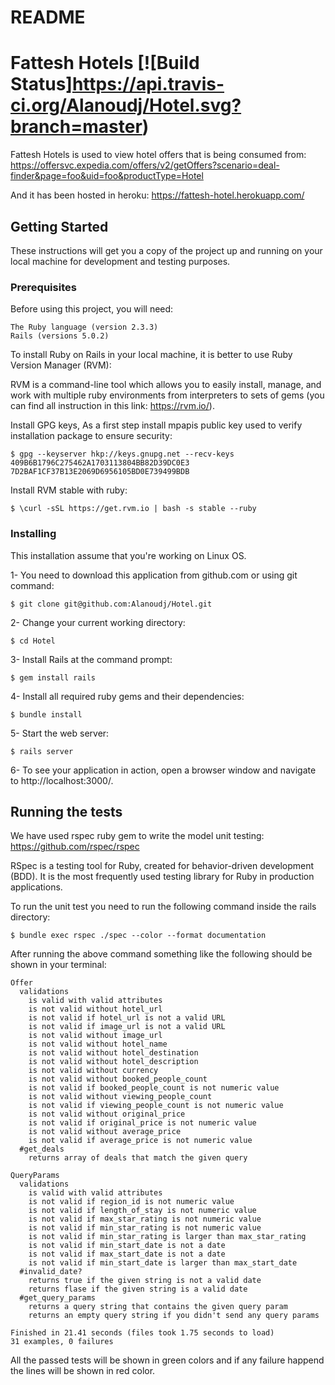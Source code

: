 # README

# Fattesh Hotels [![Build Status]https://api.travis-ci.org/Alanoudj/Hotel.svg?branch=master)

Fattesh Hotels is used to view hotel offers that is being consumed from:
https://offersvc.expedia.com/offers/v2/getOffers?scenario=deal-finder&page=foo&uid=foo&productType=Hotel

And it has been hosted in heroku:
https://fattesh-hotel.herokuapp.com/

## Getting Started

These instructions will get you a copy of the project up and running on your local machine for development and testing purposes.

### Prerequisites

Before using this project, you will need:

```
The Ruby language (version 2.3.3)
Rails (versions 5.0.2)
```
To install Ruby on Rails in your local machine, it is better to use Ruby Version Manager (RVM):

RVM is a command-line tool which allows you to easily install, manage, and work with multiple ruby environments from interpreters to sets of gems (you can find all instruction in this link: https://rvm.io/).

Install GPG keys, As a first step install mpapis public key used to verify installation package to ensure security:

```
$ gpg --keyserver hkp://keys.gnupg.net --recv-keys 409B6B1796C275462A1703113804BB82D39DC0E3 7D2BAF1CF37B13E2069D6956105BD0E739499BDB
```

Install RVM stable with ruby:

```
$ \curl -sSL https://get.rvm.io | bash -s stable --ruby
```
### Installing

This installation assume that you're working on Linux OS.

1- You need to download this application from github.com or using git command:

```
$ git clone git@github.com:Alanoudj/Hotel.git
```

2- Change your current working directory:

```
$ cd Hotel
```

3- Install Rails at the command prompt:

```
$ gem install rails
```

4- Install all required ruby gems and their dependencies:

```
$ bundle install
```

5- Start the web server:

```
$ rails server
```

6- To see your application in action, open a browser window and navigate to http://localhost:3000/.

## Running the tests

We have used rspec ruby gem to write the model unit testing: https://github.com/rspec/rspec

RSpec is a testing tool for Ruby, created for behavior-driven development (BDD). It is the most frequently used testing library for Ruby in production applications. 

To run the unit test you need to run the following command inside the rails directory:

```
$ bundle exec rspec ./spec --color --format documentation
```
After running the above command something like the following should be shown in your terminal:

```
Offer
  validations
    is valid with valid attributes
    is not valid without hotel_url
    is not valid if hotel_url is not a valid URL
    is not valid if image_url is not a valid URL
    is not valid without image_url
    is not valid without hotel_name
    is not valid without hotel_destination
    is not valid without hotel_description
    is not valid without currency
    is not valid without booked_people_count
    is not valid if booked_people_count is not numeric value
    is not valid without viewing_people_count
    is not valid if viewing_people_count is not numeric value
    is not valid without original_price
    is not valid if original_price is not numeric value
    is not valid without average_price
    is not valid if average_price is not numeric value
  #get_deals
    returns array of deals that match the given query

QueryParams
  validations
    is valid with valid attributes
    is not valid if region_id is not numeric value
    is not valid if length_of_stay is not numeric value
    is not valid if max_star_rating is not numeric value
    is not valid if min_star_rating is not numeric value
    is not valid if min_star_rating is larger than max_star_rating
    is not valid if min_start_date is not a date
    is not valid if max_start_date is not a date
    is not valid if min_start_date is larger than max_start_date
  #invalid_date?
    returns true if the given string is not a valid date
    returns flase if the given string is a valid date
  #get_query_params
    returns a query string that contains the given query param
    returns an empty query string if you didn't send any query params

Finished in 21.41 seconds (files took 1.75 seconds to load)
31 examples, 0 failures

```
All the passed tests will be shown in green colors and if any failure happend the lines will be shown in red color.
